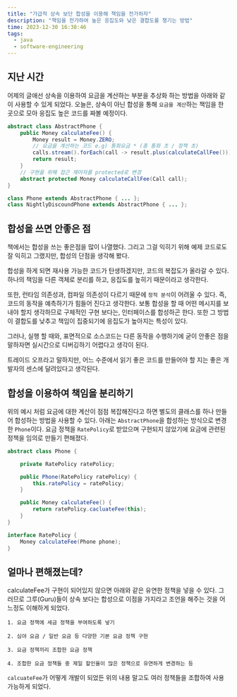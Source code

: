 ```yaml
---
title: "가급적 상속 보단 합성을 이용해 책임을 전가하자"
description: "책임을 전가하여 높은 응집도와 낮은 결합도를 챙기는 방법"
time: 2023-12-30 16:38:46
tags:
  - java
  - software-engineering
---
```


## 지난 시간

어제의 글애선 상속을 이용하여 요금을 계산하는 부분을 추상화 하는 방법을 아래와 같이 사용할 수 있게 되었다. 오늘은, 상속이 아닌 합성을 통해 `요금을 계산`하는 책임을 한 곳으로 모아 응집도 높은 코드를 짜볼 예정이다.

``` java title="AbstractPhone.java" 
abstract class AbstractPhone {
    public Money calculateFee() {
        Money result = Money.ZERO;
        // 요금을 계산하는 코드 e.g) 통화요금 * (총 통화 초 / 정책 초) 
        calls.stream().forEach(call -> result.plus(calculateCallFee()))
        return result;
    }
    // 구현을 위해 접근 제어자를 protected로 변경
    abstract protected Money calculateCallFee(Call call); 
}

class Phone extends AbstractPhone { ... };
class NightlyDiscoundPhone extends AbstractPhone { ... };
```

## 합성을 쓰면 안좋은 점

책에서는 합성을 쓰는 좋은점을 많이 나열했다. 그리고 그걸 익히기 위해 예제 코드로도 잘 익히고 그랬지만, 합성의 단점을 생각해 봤다.

합성을 하게 되면 재사용 가능한 코드가 탄생하겠지만, 코드의 복잡도가 올라갈 수 있다. 하나의 책임을 다른 객체로 분리를 하고, 응집도를 높히기 때문이라고 생각한다.

또한, 런타임 의존성과, 컴파일 의존성이 다르기 때문에 `정적 분석`이 어려울 수 있다. 즉, 코드의 동작을 예측하기가 힘들어 진다고 생각한다. 보통 합성을 할 때 어떤 메시지를 보내야 할지 생각하므로 구체적인 구현 보다는, 인터페이스를 합성하곤 한다. 또한 그 방법이 결합도를 낮추고 책임이 집중되기에 응집도가 높아지는 특성이 있다.

그러나, 실행 할 때와, 표면적으로 소스코드는 다른 동작을 수행하기에 굳이 안좋은 점을 말하자면 실시간으로 디버깅하기 어렵다고 생각이 된다.

트레이드 오프라고 말하지만, 어느 수준에서 읽기 좋은 코드를 만들어야 할 지는 좋은 개발자의 센스에 달려있다고 생각된다.

## 합성을 이용하여 책임을 분리하기

위의 예시 처럼 요금에 대한 계산이 점점 복잡해진다고 하면 별도의 클래스를 하나 만들어 합성하는 방법을 사용할 수 있다. 아래는 `AbstractPhone`을 합성하는 방식으로 변경한 `Phone`이다. 요금 정책을 `RatePolicy`로 받았으며 구현되지 않았기에 요금에 관련된 정책을 임의로 만들기 편해졌다. 

``` java title="Phone.java" hl_lines="3 10" 
abstract class Phone {

    private RatePolicy ratePolicy;

    public Phone(RatePolicy ratePolicy) {
        this.ratePolicy = ratePolicy;
    }

    public Money calculateFee() {
        return ratePolicy.cacluateFee(this);
    } 
}

interface RatePolicy {
    Money calculateFee(Phone phone);
}
```

## 얼마나 편해졌는데?

calculateFee가 구현이 되어있지 않으면 아래와 같은 유연한 정책을 넣을 수 있다. 그러므로 그루(Guru)들이 상속 보다는 합성으로 이점을 가지라고 조언을 해주는 것을 어느정도 이해하게 되었다.

```
1. 요금 정책에 세금 정책을 부여하도록 넣기

2. 심야 요금 / 일반 요금 등 다양한 기본 요금 정책 구현

3. 요금 정책끼리 조합한 요금 정책

4. 조합한 요금 정책들 중 제일 할인율이 많은 정책으로 유연하게 변경하는 등
```

`calcuateFee`가 어떻게 개발이 되었든 위의 내용 말고도 여러 정책들을 조합하여 사용 가능하게 되었다.